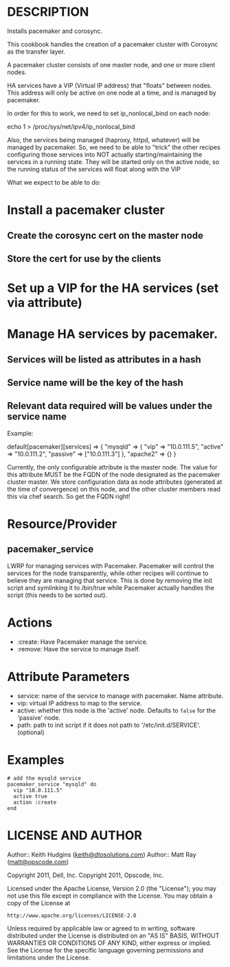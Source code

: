 DESCRIPTION
===========

Installs pacemaker and corosync.

This cookbook handles the creation of a pacemaker cluster with Corosync as the
transfer layer.

A pacemaker cluster consists of one master node, and one or more client nodes.

HA services have a VIP (Virtual IP address) that "floats" between nodes. This address
will only be active on one node at a time, and is managed by pacemaker.

In order for this to work, we need to set ip_nonlocal_bind on each node:

echo 1 > /proc/sys/net/ipv4/ip_nonlocal_bind

Also, the services being managed (haproxy, httpd, whatever) will be managed by
pacemaker. So, we need to be able to "trick" the other recipes configuring those
services into NOT actually starting/maintaining the services in a running state.
They will be started only on the active node, so the running status of the services
will float along with the VIP

What we expect to be able to do:

# Install a pacemaker cluster
## Create the corosync cert on the master node
## Store the cert for use by the clients
# Set up a VIP for the HA services (set via attribute)
# Manage HA services by pacemaker.
## Services will be listed as attributes in a hash
## Service name will be the key of the hash
## Relevant data required will be values under the service name

Example:

default[pacemaker][services] => {
	"mysqld" => {
    "vip" => "10.0.111.5",
    "active" => "10.0.111.2",
    "passive" => ["10.0.111.3"]
	},
	"apache2" => {}
}


Currently, the only configurable attribute is the master node. The value for this attribute MUST
be the FQDN of the node designated as the pacemaker cluster master. We store configuration data
as node attributes (generated at the time of convergence) on this node, and the other
cluster members read this via chef search. So get the FQDN right!

Resource/Provider
=================
pacemaker_service
---------------
LWRP for managing services with Pacemaker. Pacemaker will control the services for the node transparently, while other recipes will continue to believe they are managing that service. This is done by removing the init script and symlinking it to /bin/true while Pacemaker actually handles the script (this needs to be sorted out).

# Actions
- :create: Have Pacemaker manage the service.
- :remove: Have the service to manage itself.

# Attribute Parameters
- service: name of the service to manage with pacemaker. Name attribute.
- vip: virtual IP address to map to the service.
- active: whether this node is the 'active' node. Defaults to `false` for the 'passive' node.
- path: path to init script if it does not path to '/etc/init.d/SERVICE'. (optional)

# Examples
    # add the mysqld service
    pacemaker_service "mysqld" do
      vip "10.0.111.5"
      active true
      action :create
    end

LICENSE AND AUTHOR
==================

Author:: Keith Hudgins (<keith@dtosolutions.com>)
Author:: Matt Ray (<matt@opscode.com>)

Copyright 2011, Dell, Inc.
Copyright 2011, Opscode, Inc.

Licensed under the Apache License, Version 2.0 (the "License");
you may not use this file except in compliance with the License.
You may obtain a copy of the License at

    http://www.apache.org/licenses/LICENSE-2.0

Unless required by applicable law or agreed to in writing, software
distributed under the License is distributed on an "AS IS" BASIS,
WITHOUT WARRANTIES OR CONDITIONS OF ANY KIND, either express or implied.
See the License for the specific language governing permissions and
limitations under the License.
